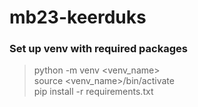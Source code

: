 # mb23-keerduks

### Set up venv with required packages
> python -m venv <venv_name>  
> source <venv_name>/bin/activate  
> pip install -r requirements.txt  